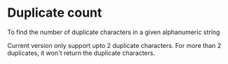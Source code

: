 # Duplicate count
To find the number of duplicate characters in a given alphanumeric string

Current version only support upto 2 duplicate characters. For more than 2 duplicates, it won't return the duplicate characters.
